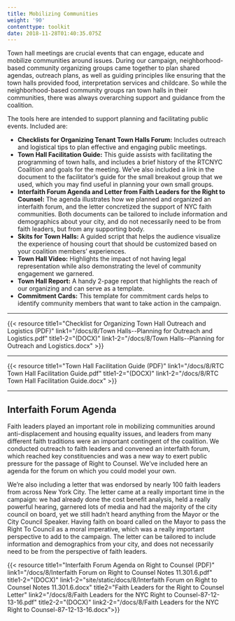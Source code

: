```yaml
---
title: Mobilizing Communities
weight: '90'
contenttype: toolkit
date: 2018-11-28T01:40:35.075Z
---
```

Town hall meetings are crucial events that can engage, educate and mobilize communities around issues. During our campaign, neighborhood-based community organizing groups came together to plan shared agendas, outreach plans, as well as guiding principles like ensuring that the town halls provided food, interpretation services and childcare. So while the neighborhood-based community groups ran town halls in their communities, there was always overarching support and guidance from the coalition.  

The tools here are intended to support planning and facilitating public events. Included are: 

* **Checklists for Organizing Tenant Town Halls Forum:** Includes outreach and logistical tips to plan effective and engaging public meetings.
* **Town Hall Facilitation Guide:** This guide assists with facilitating the programming of town halls, and includes a brief history of the RTCNYC Coalition and goals for the meeting. We’ve also included a link in the document to the facilitator’s guide for the small breakout group that we used, which you may find useful in planning your own small groups.
* **Interfaith Forum Agenda and Letter from Faith Leaders for the Right to Counsel:** The agenda illustrates how we planned and organized an interfaith forum, and the letter concretized the support of NYC faith communities. Both documents can be tailored to include information and demographics about your city, and do not necessarily need to be from faith leaders, but from any supporting body. 
* **Skits for Town Halls:** A guided script that helps the audience visualize the experience of housing court that should be customized based on your coalition members’ experiences. 
* **Town Hall Video:** Highlights the impact of not having legal representation while also demonstrating the level of community engagement we garnered.
* **Town Hall Report:** A handy 2-page report that highlights the reach of our organizing and can serve as a template.
* **Commitment Cards:** This template for commitment cards helps to identify community members that want to take action in the campaign.

<hr />

{{< resource title1="Checklist for Organizing Town Hall Outreach and Logistics (PDF)" link1="/docs/8/Town Halls--Planning for Outreach and Logistics.pdf" title1-2="(DOCX)" link1-2="/docs/8/Town Halls--Planning for Outreach and Logistics.docx" >}}

<hr />

{{< resource title1="Town Hall Facilitation Guide (PDF)" link1="/docs/8/RTC Town Hall Facilitation Guide.pdf" title1-2="(DOCX)" link1-2="/docs/8/RTC Town Hall Facilitation Guide.docx" >}}

<hr />

## Interfaith Forum Agenda

Faith leaders played an important role in mobilizing communities around anti-displacement and housing equality issues, and leaders from many different faith traditions were an important contingent of the coalition. We conducted outreach to faith leaders and convened an interfaith forum, which reached key constituencies and was a new way to exert public pressure for the passage of Right to Counsel. We’ve included here an agenda for the forum on which you could model your own. 

We’re also including a letter that was endorsed by nearly 100 faith leaders from across New York City. The letter came at a really important time in the campaign: we had already done the cost benefit analysis, held a really powerful hearing, garnered lots of media and had the majority of the city council on board, yet we still hadn’t heard anything from the Mayor or the City Council Speaker. Having faith on board called on the Mayor to pass the Right To Council as a moral imperative, which was a really important perspective to add to the campaign. The letter can be tailored to include information and demographics from your city, and does not necessarily need to be from the perspective of faith leaders. 

{{< resource title1="Interfaith Forum Agenda on Right to Counsel (PDF)" link1="/docs/8/Interfaith Forum on Right to Counsel Notes 11.301.6.pdf" title1-2="(DOCX)" link1-2="site/static/docs/8/Interfaith Forum on Right to Counsel Notes 11.301.6.docx" title2="Faith Leaders for the Right to Counsel Letter" link2="/docs/8/Faith Leaders for the NYC Right to Counsel-87-12-13-16.pdf" title2-2="(DOCX)" link2-2="/docs/8/Faith Leaders for the NYC Right to Counsel-87-12-13-16.docx">}}
